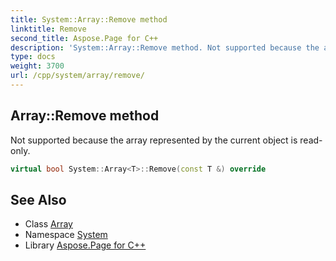 ```yaml
---
title: System::Array::Remove method
linktitle: Remove
second_title: Aspose.Page for C++
description: 'System::Array::Remove method. Not supported because the array represented by the current object is read-only in C++.'
type: docs
weight: 3700
url: /cpp/system/array/remove/
---
```

## Array::Remove method


Not supported because the array represented by the current object is read-only.

```cpp
virtual bool System::Array<T>::Remove(const T &) override
```


## See Also

* Class [Array](../)
* Namespace [System](../../)
* Library [Aspose.Page for C++](../../../)
